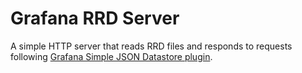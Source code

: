 # Grafana RRD Server

A simple HTTP server that reads RRD files and responds to requests following [Grafana Simple JSON Datastore plugin](https://grafana.net/plugins/grafana-simple-json-datasource).
